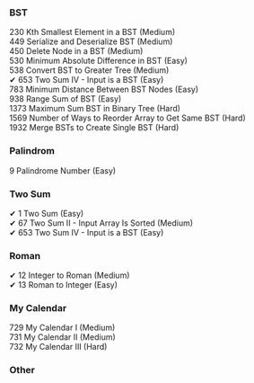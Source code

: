 ### BST
230 Kth Smallest Element in a BST (Medium)<br/>
449 Serialize and Deserialize BST (Medium)<br/>
450 Delete Node in a BST (Medium)<br/>
530 Minimum Absolute Difference in BST (Easy)<br/>
538 Convert BST to Greater Tree (Medium)<br/>
&#10004; 653 Two Sum IV - Input is a BST (Easy)<br/>
783 Minimum Distance Between BST Nodes (Easy)<br/>
938 Range Sum of BST (Easy)<br/>
1373 Maximum Sum BST in Binary Tree (Hard)<br/>
1569 Number of Ways to Reorder Array to Get Same BST (Hard)<br/>
1932 Merge BSTs to Create Single BST (Hard)<br/>

### Palindrom
9 Palindrome Number (Easy) <br/>

### Two Sum
&#10004; 1 Two Sum (Easy) <br/>
&#10004; 67 Two Sum II - Input Array Is Sorted (Medium)<br/>
&#10004; 653 Two Sum IV - Input is a BST (Easy)<br/>

### Roman
&#10004; 12 Integer to Roman (Medium)<br/>
&#10004; 13 Roman to Integer (Easy)<br/>

### My Calendar
729 My Calendar I (Medium)<br/>
731 My Calendar II (Medium)<br/>
732 My Calendar III (Hard)<br/>

### Other
